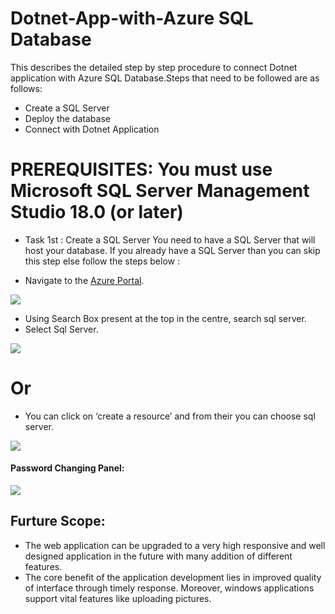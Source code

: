 # Dotnet-App-with-Azure SQL Database
This describes the detailed step by step procedure to connect Dotnet application with Azure SQL Database.Steps that need to be followed are as follows:
+	Create a SQL Server
+	Deploy the database
+	Connect with Dotnet Application
# PREREQUISITES: You must use Microsoft SQL Server Management Studio 18.0 (or later)
* Task 1st  : Create a SQL Server 
You need to have a SQL Server that will host your database. If you already have a SQL Server than you can skip this step else follow the steps below :
+	Navigate to the [Azure Portal](https://azure.microsoft.com/en-gb/).

![](https://github.com/DhruvKinger/Dotnet-App-with-Azure-/blob/master/Blog%20Folder/Screenshot%20(10).png)

+	Using Search Box present at the top in the centre, search sql server.
+	Select Sql Server.

![](https://github.com/DhruvKinger/Dotnet-App-with-Azure-/blob/master/Blog%20Folder/1st.png)

# Or

+ You can click on ‘create a resource’ and from their you can choose sql server.

![](https://github.com/DhruvKinger/Dotnet-App-with-Azure-/blob/master/Blog%20Folder/Screenshot%20(11).png)









#### Password Changing Panel:
![](https://github.com/DhruvKinger/Rudhir-A-BDMS/blob/master/Forgithub/Screenshot%20(597).png)
## Furture Scope:
* The web application can be upgraded to a very high responsive and well designed application in the future with many addition of different features.
* The core benefit of the application development lies in improved quality of interface through timely response. Moreover, windows applications support vital features like uploading pictures.
